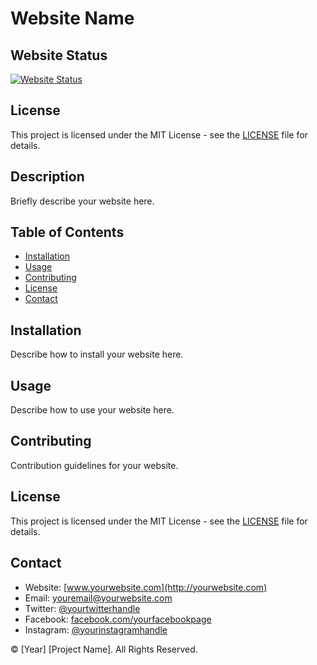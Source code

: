 # Website Name

## Website Status

[![Website Status](https://img.shields.io/website-up-down-green-red/http/shields.io.svg)](http://yourwebsite.com)

## License

This project is licensed under the MIT License - see the [LICENSE](LICENSE) file for details.

## Description

Briefly describe your website here.

## Table of Contents

- [Installation](#installation)
- [Usage](#usage)
- [Contributing](#contributing)
- [License](#license)
- [Contact](#contact)

## Installation

Describe how to install your website here.

## Usage

Describe how to use your website here.

## Contributing

Contribution guidelines for your website.

## License

This project is licensed under the MIT License - see the [LICENSE](LICENSE) file for details.

## Contact

- Website: [www.yourwebsite.com](http://yourwebsite.com)
- Email: [youremail@yourwebsite.com](mailto:youremail@yourwebsite.com)
- Twitter: [@yourtwitterhandle](https://twitter.com/yourtwitterhandle)
- Facebook: [facebook.com/yourfacebookpage](https://www.facebook.com/yourfacebookpage)
- Instagram: [@yourinstagramhandle](https://www.instagram.com/yourinstagramhandle)

© [Year] [Project Name]. All Rights Reserved.
